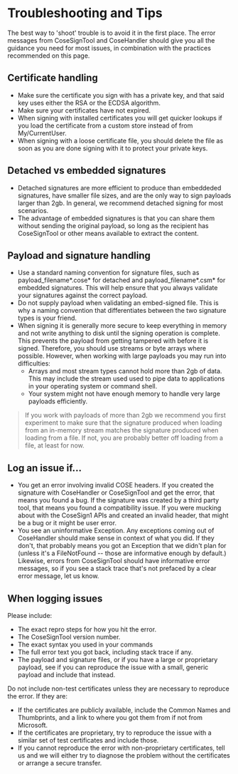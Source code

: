 # Troubleshooting and Tips
The best way to 'shoot' trouble is to avoid it in the first place. The error messages from CoseSignTool and CoseHandler should give you all the guidance you need for most issues, in combination with the practices recommended on this page.

## Certificate handling
* Make sure the certificate you sign with has a private key, and that said key uses either the RSA or the ECDSA algorithm.
* Make sure your certificates have not expired.
* When signing with installed certificates you will get quicker lookups if you load the certificate from a custom store instead of from My/CurrentUser.
* When signing with a loose certificate file, you should delete the file as soon as you are done signing with it to protect your private keys.

## Detached vs embedded signatures
* Detached signatures are more efficient to produce than embeddeded signatures, have smaller file sizes, and are the only way to sign payloads larger than 2gb. In general, we recommend detached signing for most scenarios.
* The advantage of embedded signatures is that you can share them without sending the original payload, so long as the recipient has CoseSignTool or other means available to extract the content.

## Payload and signature handling
* Use a standard naming convention for signature files, such as payload_filename*.cose* for detached and payload_filename*.csm* for embedded signatures. This will help ensure that you always validate your signatures against the correct payload.
* Do not supply payload when validating an embed-signed file. This is why a naming convention that differentiates between the two signature types is your friend.
* When signing it is generally more secure to keep everything in memory and not write anything to disk until the signing operation is complete. This prevents the payload from getting tampered with before it is signed. Therefore, you should use streams or byte arrays where possible. However, when working with large payloads you may run into difficulties:
    * Arrays and most stream types cannot hold more than 2gb of data. This may include the stream used used to pipe data to applications in your operating system or command shell.
    * Your system might not have enough memory to handle very large payloads efficiently.
>If you work with payloads of more than 2gb we recommend you first experiment to make sure that the signature produced when loading from an in-memory stream matches the signature produced when loading from a file. If not, you are probably better off loading from a file, at least for now.

## Log an issue if...
* You get an error involving invalid COSE headers. If you created the signature with CoseHandler or CoseSignTool and get the error, that means you found a bug. If the signature was created by a third party tool, that means you found a compatibility issue. If you were mucking about with the CoseSign1 APIs and created an invalid header, that might be a bug or it might be user error.
* You see an uninformative Exception. Any exceptions coming out of CoseHandler should make sense in context of what you did. If they don't, that probably means you got an Exception that we didn't plan for (unless it's a FileNotFound -- those are informative enough by default.) Likewise, errors from CoseSignTool should have informative error messages, so if you see a stack trace that's not prefaced by a clear error message, let us know.

## When logging issues
Please include:
* The exact repro steps for how you hit the error.
* The CoseSignTool version number.
* The exact syntax you used in your commands
* The full error text you got back, including stack trace if any.
* The payload and signature files, or if you have a large or proprietary payload, see if you can reproduce the issue with a small, generic payload and include that instead.

Do not include non-test certificates unless they are necessary to reproduce the error. If they are:
* If the certificates are publicly available, include the Common Names and Thumbprints, and a link to where you got them from if not from Microsoft.
* If the certificates are proprietary, try to reproduce the issue with a similar set of test certificates and include those.
* If you cannot reproduce the error with non-proprietary certificates, tell us and we will either try to diagnose the problem without the certificates or arrange a secure transfer.
